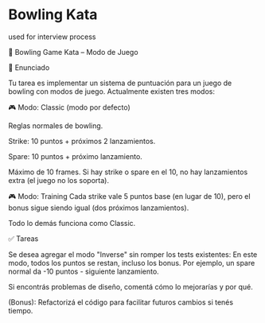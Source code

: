 # Bowling Kata
used for interview process

🎳 Bowling Game Kata – Modo de Juego

🧾 Enunciado

Tu tarea es implementar un sistema de puntuación para un juego de bowling con modos de juego. Actualmente existen tres modos:

🎮 Modo: Classic (modo por defecto)

Reglas normales de bowling.


Strike: 10 puntos + próximos 2 lanzamientos.


Spare: 10 puntos + próximo lanzamiento.


Máximo de 10 frames. Si hay strike o spare en el 10, no hay lanzamientos extra (el juego no los soporta).



🎮 Modo: Training
Cada strike vale 5 puntos base (en lugar de 10), pero el bonus sigue siendo igual (dos próximos lanzamientos).


Todo lo demás funciona como Classic.


✅ Tareas

Se desea agregar el modo "Inverse" sin romper los tests existentes:
En este modo, todos los puntos se restan, incluso los bonus.
Por ejemplo, un spare normal da -10 puntos - siguiente lanzamiento.

Si encontrás problemas de diseño, comentá cómo lo mejorarías y por qué.

(Bonus): Refactorizá el código para facilitar futuros cambios si tenés tiempo.




